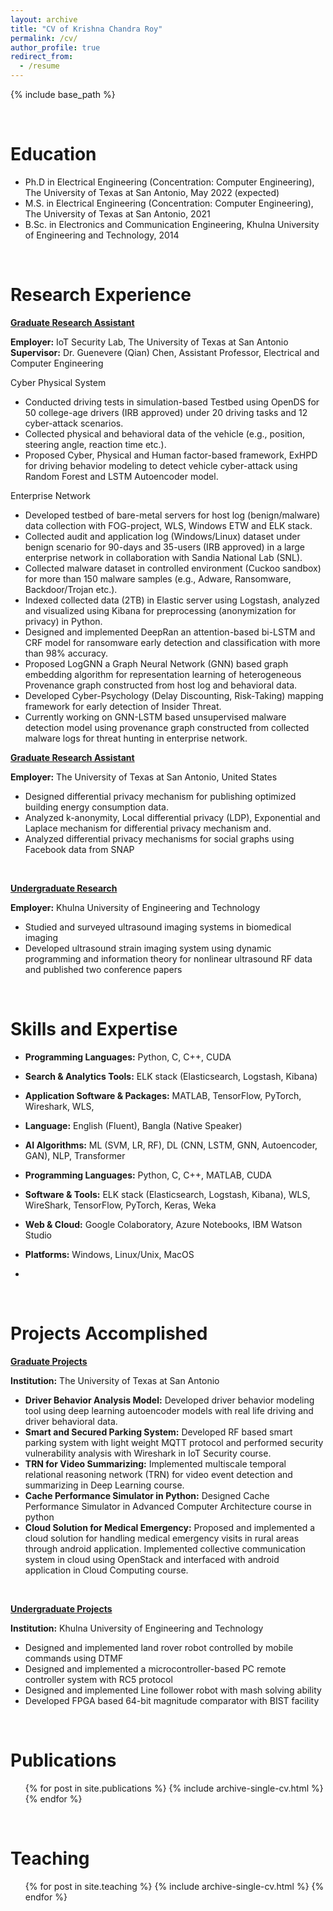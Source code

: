```yaml
---
layout: archive
title: "CV of Krishna Chandra Roy"
permalink: /cv/
author_profile: true
redirect_from:
  - /resume
---
```


{% include base_path %}

&nbsp;

Education
======
* Ph.D in Electrical Engineering (Concentration: Computer Engineering), The University of Texas at San Antonio, May 2022 (expected)
* M.S. in Electrical Engineering (Concentration: Computer Engineering), The University of Texas at San Antonio, 2021 
* B.Sc. in Electronics and Communication Engineering, Khulna University of Engineering and Technology, 2014
            


&nbsp;

Research Experience
======
<ins>**Graduate Research Assistant**</ins>

**Employer:** IoT Security Lab, The University of Texas at San Antonio\
**Supervisor:** Dr. Guenevere (Qian) Chen, Assistant Professor, Electrical and Computer Engineering

Cyber Physical System 
* Conducted driving tests in simulation-based Testbed using OpenDS for 50 college-age drivers (IRB approved) under 20 driving tasks and 12 cyber-attack scenarios.
* Collected physical and behavioral data of the vehicle (e.g., position, steering angle, reaction time etc.).
* Proposed Cyber, Physical and Human factor-based framework, ExHPD for driving behavior modeling to detect vehicle cyber-attack using Random Forest and LSTM Autoencoder model.
 
Enterprise Network                 
* Developed testbed of bare-metal servers for host log (benign/malware) data collection with FOG-project, WLS, Windows ETW and ELK stack.  
* Collected audit and application log (Windows/Linux) dataset under benign scenario for 90-days and 35-users (IRB approved) in a large enterprise network in collaboration with Sandia National Lab (SNL).
* Collected malware dataset in controlled environment (Cuckoo sandbox) for more than 150 malware samples (e.g., Adware, Ransomware, Backdoor/Trojan etc.).
* Indexed collected data (2TB) in Elastic server using Logstash, analyzed and visualized using Kibana for preprocessing (anonymization for privacy) in Python.
* Designed and implemented DeepRan an attention-based bi-LSTM and CRF model for ransomware early detection and classification with more than 98% accuracy.
* Proposed LogGNN a Graph Neural Network (GNN) based graph embedding algorithm for representation learning of heterogeneous Provenance graph constructed from host log and behavioral data. 
* Developed Cyber-Psychology (Delay Discounting, Risk-Taking) mapping framework for early detection of Insider Threat. 
* Currently working on GNN-LSTM based unsupervised malware detection model using provenance graph constructed from collected malware logs for threat hunting in enterprise network.

<ins>**Graduate Research Assistant**</ins> 

**Employer:** The University of Texas at San Antonio, United States                                                           
* Designed differential privacy mechanism for publishing optimized building energy consumption data.
* Analyzed k-anonymity, Local differential privacy (LDP), Exponential and Laplace mechanism for differential privacy mechanism and.
* Analyzed differential privacy mechanisms for social graphs using Facebook data from SNAP 

&nbsp;

<ins>**Undergraduate Research**</ins>

**Employer:** Khulna University of Engineering and Technology
* Studied and surveyed ultrasound imaging systems in biomedical imaging
* Developed ultrasound strain imaging system using dynamic programming and information theory for
	nonlinear ultrasound RF data and published two conference papers

&nbsp;

Skills and Expertise
======
* **Programming Languages:** Python, C, C++, CUDA
* **Search & Analytics Tools:** ELK stack (Elasticsearch, Logstash, Kibana)
* **Application Software & Packages:** MATLAB, TensorFlow, PyTorch, Wireshark, WLS,
* **Language:** English (Fluent), Bangla (Native Speaker)

* **AI Algorithms:** ML (SVM, LR, RF), DL (CNN, LSTM, GNN, Autoencoder, GAN), NLP, Transformer
* **Programming Languages:** Python, C, C++, MATLAB, CUDA
* **Software & Tools:** ELK stack (Elasticsearch, Logstash, Kibana), WLS, WireShark, TensorFlow, PyTorch, Keras, Weka
* **Web & Cloud:** Google Colaboratory, Azure Notebooks, IBM Watson Studio
* **Platforms:** Windows, Linux/Unix, MacOS
* 
&nbsp;

Projects Accomplished
======
<ins>**Graduate Projects**</ins>

**Institution:** The University of Texas at San Antonio 
* **Driver Behavior Analysis Model:** Developed driver behavior modeling tool using deep learning autoencoder
models with real life driving and driver behavioral data.
* **Smart and Secured Parking System:** Developed RF based smart parking system with light weight MQTT
protocol and performed security vulnerability analysis with Wireshark in IoT Security course.
* **TRN for Video Summarizing:** Implemented multiscale temporal relational reasoning network (TRN) for
video event detection and summarizing in Deep Learning course.
* **Cache Performance Simulator in Python:** Designed Cache Performance Simulator in Advanced Computer
Architecture course in python
* **Cloud Solution for Medical Emergency:** Proposed and implemented a cloud solution for handling medical
emergency visits in rural areas through android application. Implemented collective communication system in
cloud using OpenStack and interfaced with android application in Cloud Computing course.

&nbsp;

<ins>**Undergraduate Projects**</ins>

**Institution:** Khulna University of Engineering and Technology 
* Designed and implemented land rover robot controlled by mobile commands using DTMF
* Designed and implemented a microcontroller-based PC remote controller system with RC5 protocol
* Designed and implemented Line follower robot with mash solving ability
* Developed FPGA based 64-bit magnitude comparator with BIST facility

&nbsp;

Publications
======
  <ul>{% for post in site.publications %}
    {% include archive-single-cv.html %}
  {% endfor %}</ul>
  
&nbsp;

Teaching
======
  <ul>{% for post in site.teaching %}
    {% include archive-single-cv.html %}
  {% endfor %}</ul>
  

